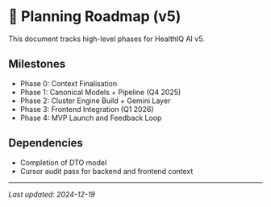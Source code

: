 # 📅 Planning Roadmap (v5)

This document tracks high-level phases for HealthIQ AI v5.

## Milestones

- Phase 0: Context Finalisation
- Phase 1: Canonical Models + Pipeline (Q4 2025)
- Phase 2: Cluster Engine Build + Gemini Layer
- Phase 3: Frontend Integration (Q1 2026)
- Phase 4: MVP Launch and Feedback Loop

## Dependencies

- Completion of DTO model
- Cursor audit pass for backend and frontend context

---
_Last updated: 2024-12-19_
